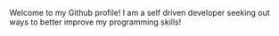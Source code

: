 Welcome to my Github profile!
I am a self driven developer seeking out ways to better improve my programming skills!
